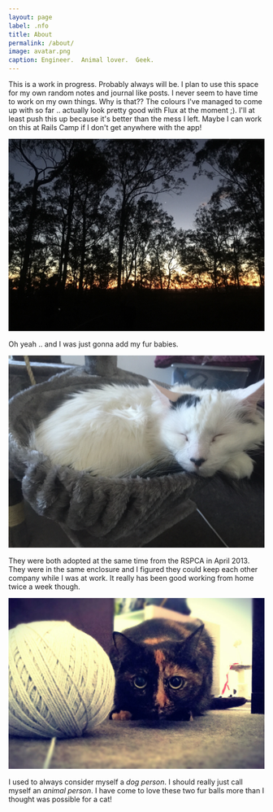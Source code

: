 ```yaml
---
layout: page
label: .nfo
title: About
permalink: /about/
image: avatar.png
caption: Engineer.  Animal lover.  Geek.
---
```

This is a work in progress.  Probably always will be.  I plan to use this space
for my own random notes and journal like posts.  I never seem to have time to
work on my own things. Why is that??  The colours I've managed to come up with
so far .. actually look pretty good with Flux at the moment ;).
I'll at least push this up because it's better than the mess I left.
Maybe I can work on this at Rails Camp if I don't get anywhere with the app!

!["Mt Gravatt lookout, September 2016."](riverfire.jpg "Mt Gravatt lookout, September 2016.")
   
Oh yeah .. and I was just gonna add my fur babies.

!["Luke (though Loki is more fitting)"](luke.jpg "Luke (though Loki is more fitting)")

They were both adopted at the same time from the RSPCA in April 2013. They were
in the same enclosure and I figured they could keep each other company while I
was at work. It really has been good working from home twice a week though.

!["Leia (aka Lei-Lei)"](leia.jpg "Leia (aka Lei-Lei)")

I used to always consider myself a _dog person_. I should really just call
myself an _animal person_. I have come to love these two fur balls more than I
thought was possible for a cat!
